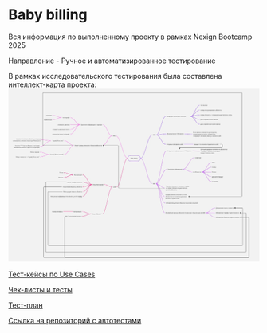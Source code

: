 # Baby billing
Вся информация по выполненному проекту в рамках Nexign Bootcamp 2025

Направление - Ручное и автоматизированное тестирование

В рамках исследовательского тестирования была составлена интеллект-карта проекта:
![Исследовательское тестирование](mind_map.jpg)


[Тест-кейсы по Use Cases](https://github.com/MarinaVasilevaIVT/baby_billing_testing/blob/main/%D0%92%D0%B0%D1%81%D0%B8%D0%BB%D1%8C%D0%B5%D0%B2%D0%B0%20%D0%9C.%D0%90.%2C%20%D1%82%D0%B5%D1%81%D1%82%D1%8B%20%D0%BF%D0%BE%20UC.pdf)


[Чек-листы и тесты](https://github.com/MarinaVasilevaIVT/baby_billing_testing/blob/main/%D0%92%D0%B0%D1%81%D0%B8%D0%BB%D1%8C%D0%B5%D0%B2%D0%B0%20%D0%9C.%D0%90.%2C%20%D1%87%D0%B5%D0%BA-%D0%BB%D0%B8%D1%81%D1%82%20%D0%BF%D0%BE%20CRM%20%D0%B8%20%D1%84%D0%B0%D0%B9%D0%BB%D1%8B%20%D0%BD%D0%B0%20%D0%B2%D0%B0%D0%BB%D0%B8%D0%B4%D0%B0%D1%86%D0%B8%D1%8E%20CDR.pdf)


[Тест-план](https://github.com/MarinaVasilevaIVT/baby_billing_testing/blob/main/%D0%92%D0%B0%D1%81%D0%B8%D0%BB%D1%8C%D0%B5%D0%B2%D0%B0%20%D0%9C.%D0%90.%2C%20%D0%A2%D0%B5%D1%81%D1%82-%D0%BF%D0%BB%D0%B0%D0%BD_%D0%98%D1%81%D0%BF%D1%80%D0%B0%D0%B2%D0%BB%D0%B5%D0%BD.pdf)


[Ссылка на репозиторий с автотестами](https://github.com/MarinaVasilevaIVT/nexign_avtotests)
